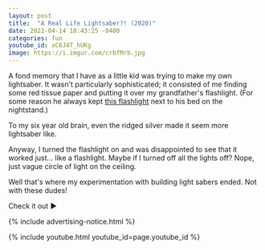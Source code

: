 ```yaml
---
layout: post
title:  "A Real Life Lightsaber?! (2020)"
date: 2022-04-14 18:43:25 -0400
categories: fun
youtube_id: xC6J4T_hUKg
image: https://i.imgur.com/crbfMrb.jpg
---
```

A fond memory that I have as a little kid was trying to make my own lightsaber. It wasn't particularly sophisticated; it consisted of me finding some red tissue paper and putting it over my grandfather's flashlight. (For some reason he always kept [this flashlight](https://i.imgur.com/377sxiD.jpg) next to his bed on the nightstand.)

To my six year old brain, even the ridged silver made it seem more lightsaber like.

Anyway, I turned the flashlight on and was disappointed to see that it worked just... like a flashlight. Maybe if I turned off all the lights off? Nope, just vague circle of light on the ceiling.

Well that's where my experimentation with building light sabers ended. Not with these dudes!

Check it out ▶️

{% include advertising-notice.html %}

{% include youtube.html youtube_id=page.youtube_id %}
